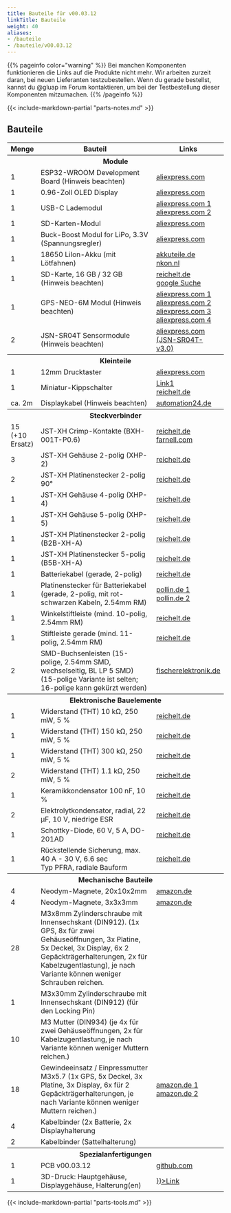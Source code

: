 ```yaml
---
title: Bauteile für v00.03.12
linkTitle: Bauteile
weight: 40
aliases:
- /bauteile
- /bauteile/v00.03.12
---
```


{{% pageinfo color="warning" %}}
Bei manchen Komponenten funktionieren die Links auf die Produkte nicht mehr. Wir arbeiten zurzeit daran, bei neuen Lieferanten testzubestellen. Wenn du gerade bestellst, kannst du @gluap im Forum kontaktieren, um bei der Testbestellung dieser Komponenten mitzumachen. 
{{% /pageinfo %}}

{{< include-markdown-partial "parts-notes.md" >}}

## Bauteile

<table class="table">
<thead>
<tr>
<th width="10%">Menge</th>
<th width="*">Bauteil</th>
<th width="30%">Links</th>
</tr>
</thead>
<tbody>
<tr><th colspan="3">Module</th></tr>
<tr>
  <td>1</td>
  <td>ESP32-WROOM Development Board (Hinweis beachten)</td>
  <td>
    <a href="https://de.aliexpress.com/item/32928267626.html">aliexpress.com</a>
  </td>
</tr>
<tr>
  <td>1</td>
  <td>0.96-Zoll OLED Display</td>
  <td>
    <a href="https://www.aliexpress.com/item/32896971385.html">aliexpress.com</a>
  </td>
</tr>
<tr>
  <td>1</td>
  <td>USB-C Lademodul</td>
  <td>
    <a href="https://de.aliexpress.com/item/4000126454159.html">aliexpress.com 1</a>
    <br/>
    <a href="https://de.aliexpress.com/item/1005001859371001.html">aliexpress.com 2</a>
  </td>
</tr>
<tr>
  <td>1</td>
  <td>SD-Karten-Modul</td>
  <td>
    <a href="https://de.aliexpress.com/item/32865801075.html">aliexpress.com</a>
  </td>
</tr>
<tr>
  <td>1</td>
  <td>Buck-Boost Modul for LiPo, 3.3V (Spannungsregler)</td>
  <td>
    <a href="https://de.aliexpress.com/item/32892547111.html">aliexpress.com</a>
  </td>
</tr>
<tr>
  <td>1</td>
  <td>18650 LiIon-Akku (mit Lötfahnen)</td>
  <td>
    <a href="https://www.akkuteile.de/lithium-ionen-akkus/18650/samsung/samsung-inr18650-29e-2900mah-3-7v-lithium-akku-loetfahne-u_1006211_1652">akkuteile.de</a>
    <br/>
    <a href="https://www.nkon.nl/catalogsearch/result/?q=INR18650-29E">nkon.nl</a>
  </td>
</tr>
<tr>
  <td>1</td>
  <td>SD-Karte, 16 GB / 32 GB (Hinweis beachten)</td>
  <td>
    <a href="https://www.reichelt.de/microsdhc-speicherkarte-32gb-sandisk-ultra-sdsqua4032ggn6ma-p297179.html">reichelt.de</a>
    <br/>
    <a href="https://www.google.com/search?q=sandisk+ultra+16gb&tbm=shop">google Suche</a> 
  </td>
</tr>
<tr>
  <td>1</td>
  <td>GPS-NEO-6M Modul (Hinweis beachten)</td>
  <td>
    <a href="https://de.aliexpress.com/item/1005001621909155.html">aliexpress.com 1</a>
    <br/>
    <a href="https://de.aliexpress.com/item/1005001825455846.html">aliexpress.com 2</a>
    <br/>
    <a href="https://de.aliexpress.com/item/32582974860.html">aliexpress.com 3</a>
    <br/> 
    <a href="https://de.aliexpress.com/item/4000781171314.html">aliexpress.com 4</a>
  </td>
</tr>
<tr>
  <td>2</td>
  <td>JSN-SR04T Sensormodule (Hinweis beachten)</td>

  <td>
    <a href="https://de.aliexpress.com/item/4000057298353.html">aliexpress.com (JSN-SR04T-v3.0)</a>
    <!--<br/>
    <a href="https://de.aliexpress.com/item/4000089886629.html">aliexpress.com (AJ-SR04M-Link1)</a>
    <br/>
    <a href="https://de.aliexpress.com/item/32898663512.html">aliexpress.com (AJ-SR04M-Link2)</a>-->
  </td>

</tr>

<tr><th colspan="3">Kleinteile</th></tr>
<tr>
  <td>1</td>
  <td>12mm Drucktaster</td>
  <td>
    <a href="https://www.aliexpress.com/item/4000295670163.html">aliexpress.com</a>
  </td>
</tr>
<tr>
  <td>1</td>
  <td>Miniatur-Kippschalter</td>
  <td>
    <a href="https://www.reichelt.de/miniatur-kippschalter-1x-ein-ein-rnd-210-00435-p240567.html">Link1</a>
    <br/>
    <a href="https://de.aliexpress.com/item/32917875732.html">reichelt.de</a>
  </td>
</tr>
<tr>
  <td>ca. 2m</td>
  <td>Displaykabel (Hinweis beachten)</td>
  <td>
    <a href="https://www.automation24.de/pur-sensorleitung-lapp-unitronic-sensor-lify11y-5x0-25-bk-7038862">automation24.de</a>
  </td>
</tr>

<tr><th colspan="3">Steckverbinder</th></tr>
<tr>
  <td>15 (+10 Ersatz) </td>
  <td>JST-XH Crimp-Kontakte (BXH-001T-P0.6)</td>
  <td>
    <a href="https://www.reichelt.de/jst-crimpkontakt-buchse-xh-jst-xh-ckb-p185091.html">reichelt.de</a>
    <br/>
    <a href="https://de.farnell.com/en-DE/jst-japan-solderless-terminals/bxh-001t-p0-6/crimp-terminal-xh-28-22awg/dp/1516301?ost=bxh-001t-p0-6">farnell.com</a></td>
</tr>
<tr>
  <td>3</td>
  <td>JST-XH Gehäuse 2-polig (XHP-2)</td>
  <td>
    <a href="https://www.reichelt.de/jst-buchsengehaeuse-1x2-polig-xh-jst-xh2p-bu-p185085.html">reichelt.de</a>
  </td>
</tr>
<tr>
  <td>2</td>
  <td>JST-XH Platinenstecker 2-polig 90°</td>
  <td>
    <a href="https://www.reichelt.de/jst-stiftleiste-90-1x2-polig-xh-jst-xh2p-st90-p185079.html">reichelt.de</a>
  </td>
</tr>
<tr>
  <td>1</td>
  <td>JST-XH Gehäuse 4-polig (XHP-4)</td>
  <td>
    <a href="https://www.reichelt.de/jst-buchsengehaeuse-1x4-polig-xh-jst-xh4p-bu-p185087.html">reichelt.de</a>
  </td>
</tr>
<tr>
  <td>1</td>
  <td>JST-XH Gehäuse 5-polig (XHP-5)</td>
  <td>
    <a href="https://www.reichelt.de/jst-buchsengehaeuse-1x5-polig-xh-jst-xh5p-bu-p185088.html">reichelt.de</a>
  </td>
</tr>
<tr>
  <td>1</td>
  <td>JST-XH Platinenstecker 2-polig (B2B-XH-A)</td>
  <td>
    <a href="https://www.reichelt.de/jst-stiftleiste-gerade-1x2-polig-xh-jst-xh2p-st-p185073.html">reichelt.de</a>
  </td>
</tr>
<tr>
  <td>1</td>
  <td>JST-XH Platinenstecker 5-polig (B5B-XH-A)</td>
  <td>
    <a href="https://www.reichelt.de/jst-stiftleiste-gerade-1x5-polig-xh-jst-xh5p-st-p185076.html">reichelt.de</a>
  </td>
</tr>
<tr>
  <td>1</td>
  <td>Batteriekabel (gerade, 2-polig)</td>
  <td>
    <a href="https://www.reichelt.de/platinensteckverbinder-gerade-weiss-2-polig-ps-25-2g-ws-p14825.html">reichelt.de</a>
  </td>
</tr>
<tr>
  <td>1</td>
  <td>Platinenstecker für Batteriekabel (gerade, 2-polig, mit rot-schwarzen Kabeln, 2.54mm RM)</td>
  <td>
    <a href="https://www.pollin.de/p/buchsenleiste-serie-ps-451471">pollin.de 1</a>
    <br/>
    <a href="https://www.pollin.de/p/stiftleiste-serie-ps-451478">pollin.de 2</a>
  </td>
</tr>
<tr>
  <td>1</td>
  <td>Winkelstiftleiste (mind. 10-polig, 2.54mm RM)</td>
  <td>
    <a href="https://www.reichelt.de/de/de/36pol-stiftleiste-gewinkelt-rm-2-54-sl-1x36w-2-54-p19505.html">reichelt.de</a>
  </td>
</tr>
<tr>
  <td>1</td>
  <td>Stiftleiste gerade (mind. 11-polig, 2.54mm RM)</td>
  <td>
    <a href="https://www.reichelt.de/de/de/40pol-stiftleiste-gerade-rm-2-54-sl-1x40g-2-54-p19506.html">reichelt.de</a>
  </td>
</tr>
<tr>
  <td>2</td>
  <td>SMD-Buchsenleisten (15-polige, 2.54mm SMD, wechselseitig, BL LP 5 SMD)<br/> (15-polige Variante ist selten; 16-polige kann gekürzt werden)</td>
  <td>
    <a href="https://www.fischerelektronik.de/web_fischer/de_DE/$catalogue/fischerData/PR/BL_LP5SMD_/datasheet.xhtml?branch=Steckverbinder">fischerelektronik.de</a>
  </td>
</tr>

<tr><th colspan="3">Elektronische Bauelemente</th></tr>
<tr>
  <td>1</td>
  <td>Widerstand (THT) 10 kΩ, 250 mW, 5 %</td>
  <td>
    <a href="https://www.reichelt.de/widerstand-kohleschicht-10-kohm-0207-250-mw-5--1-4w-10k-p1338.html">reichelt.de</a>
  </td>
</tr>
<tr>
  <td>1</td>
  <td>Widerstand (THT) 150 kΩ, 250 mW, 5 %</td>
  <td>
    <a href="https://www.reichelt.de/widerstand-kohleschicht-150-kohm-0207-250-mw-5--1-4w-150k-p1355.html">reichelt.de</a>
  </td>
</tr>
<tr>
  <td>1</td>
  <td>Widerstand (THT) 300 kΩ, 250 mW, 5 %</td>
  <td>
    <a href="https://www.reichelt.de/widerstand-kohleschicht-300-kohm-0207-250-mw-5--1-4w-300k-p1407.html">reichelt.de</a>
  </td>
</tr>
<tr>
  <td>2</td>
  <td>Widerstand (THT) 1.1 kΩ, 250 mW, 5 %</td>
  <td>
    <a href="https://www.reichelt.de/widerstand-kohleschicht-1-1-kohm-0207-250-mw-5--1-4w-1-1k-p1318.html?&trstct=pos_0&nbc=1">reichelt.de</a>
  </td>
</tr>
<tr>
  <td>1</td>
  <td>Keramikkondensator 100 nF, 10 %</td>
  <td>
    <a href="https://www.reichelt.de/vielschicht-keramikkondensator-100n-10--x7r-2-5-100n-p22853.html">reichelt.de</a>
  </td>
</tr>
<tr>
  <td>2</td>
  <td>Elektrolytkondensator, radial, 22 µF, 10 V, niedrige ESR</td>
  <td>
    <a href="https://www.reichelt.de/elko-radial-22-uf-10-v-1000-h-low-esr-aec-q200-rad-fc-22-10-p84587.html">reichelt.de</a>
  </td>
</tr>
<tr>
  <td>1</td>
  <td>Schottky-Diode, 60 V, 5 A, DO-201AD</td>
  <td>
    <a href="https://www.reichelt.de/schottkydiode-60-v-5-a-do-201ad-sb-560-p16081.html">reichelt.de</a>
  </td>
</tr>
<tr>
  <td>1</td>
  <td>Rückstellende Sicherung, max. 40 A - 30 V, 6.6 sec<br>Typ PFRA, radiale Bauform</td>
  <td>
    <a href="https://www.reichelt.de/rueckstellende-sicherungen-max-40a-30v-6-6s-pfra-110-p35211.html">reichelt.de</a>
  </td>
</tr>


<tr><th colspan="3">Mechanische Bauteile</th></tr>
<tr>
  <td>4</td>
  <td>Neodym-Magnete, 20x10x2mm</td>
  <td>
    <a href="https://www.amazon.de/dp/B085CBZTQJ">amazon.de</a>
  </td>
</tr>
<tr>
  <td>4</td>
  <td>Neodym-Magnete, 3x3x3mm</td>
  <td>
    <a href="https://www.amazon.de/dp/B079KDYBZ8">amazon.de</a>
  </td>
</tr>
<tr>
  <td>28</td>
  <td>M3x8mm Zylinderschraube mit Innensechskant (DIN912). (1x GPS, 8x für zwei Gehäuseöffnungen, 3x Platine, 5x Deckel, 3x Display, 6x 2 Gepäckträgerhalterungen, 2x für Kabelzugentlastung), je nach Variante können weniger Schrauben reichen.</td>
  <td></td>
</tr>
<tr>
  <td>1</td>
  <td>M3x30mm Zylinderschraube mit Innensechskant (DIN912) (für den Locking Pin)</td>
  <td></td>
</tr>
<tr>
  <td>10</td>
  <td>M3 Mutter (DIN934) (je 4x für zwei Gehäuseöffnungen, 2x für Kabelzugentlastung, je nach Variante können weniger Muttern reichen.)</td>
  <td></td>
</tr>
<tr>
  <td>18</td>
  <td>Gewindeeinsatz / Einpressmutter M3x5.7 (1x GPS, 5x Deckel, 3x Platine, 3x Display, 6x für 2 Gepäckträgerhalterungen, je nach Variante können weniger Muttern reichen.)</td>
  <td>
    <a href="https://www.amazon.de/dp/B08BCRZZS3">amazon.de 1</a>
    <br/>
    <a href="https://turmberg3d.de/products/gewindeeinsatze-fur-kunststoffteile?variant=39376894066883">amazon.de 2</a>
  </td>
</tr>
<tr>
  <td>4</td>
  <td>Kabelbinder (2x Batterie, 2x Displayhalterung</td>
  <td>
  </td>
</tr>
<tr>
  <td>2</td>
  <td>Kabelbinder (Sattelhalterung)</td>
  <td></td>
</tr>




<tr><th colspan="3">Spezialanfertigungen</th></tr>
<tr>
  <td>1</td>
  <td>PCB v00.03.12</td>
  <td>
    <a href="https://github.com/openbikesensor/OpenBikeSensor_PCB_Board/tree/merged/OpenBikeSensor03">github.com</a>
  </td>
</tr>
<tr>
  <td>1</td>
  <td>3D-Druck: Hauptgehäuse, Displaygehäuse, Halterung(en)</td>
  <td>
    <a href={{< relref "docs/hardware/general/case" >}}>Link</a>
  </td>
</tr>

</tbody>
</table>


{{< include-markdown-partial "parts-tools.md" >}}
